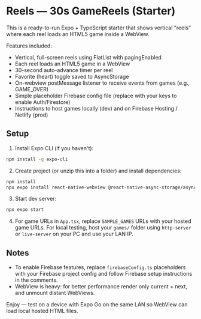 # Reels — 30s GameReels (Starter)

This is a ready-to-run Expo + TypeScript starter that shows vertical "reels" where each reel loads an HTML5 game inside a WebView.

Features included:
- Vertical, full-screen reels using FlatList with pagingEnabled
- Each reel loads an HTML5 game in a WebView
- 30-second auto-advance timer per reel
- Favorite (heart) toggle saved to AsyncStorage
- On-webview postMessage listener to receive events from games (e.g., GAME_OVER)
- Simple placeholder Firebase config file (replace with your keys to enable Auth/Firestore)
- Instructions to host games locally (dev) and on Firebase Hosting / Netlify (prod)

## Setup

1. Install Expo CLI (if you haven't):
```bash
npm install -g expo-cli
```

2. Create project (or unzip this into a folder) and install dependencies:
```bash
npm install
npx expo install react-native-webview @react-native-async-storage/async-storage react-native-safe-area-context
```

3. Start dev server:
```bash
npx expo start
```

4. For game URLs in `App.tsx`, replace `SAMPLE_GAMES` URLs with your hosted game URLs.
   For local testing, host your `games/` folder using `http-server` or `live-server` on your PC and use your LAN IP.

## Notes
- To enable Firebase features, replace `firebaseConfig.ts` placeholders with your Firebase project config and follow Firebase setup instructions in the comments.
- WebView is heavy: for better performance render only current + next, and unmount distant WebViews.

Enjoy — test on a device with Expo Go on the same LAN so WebView can load local hosted HTML files.
